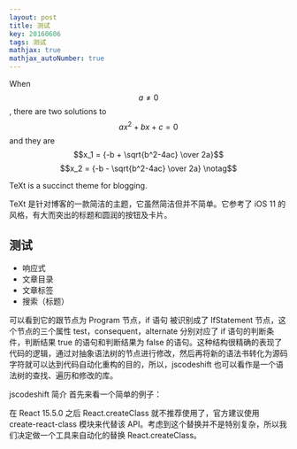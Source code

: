 ```yaml
---
layout: post
title: 测试
key: 20160606
tags: 测试
mathjax: true
mathjax_autoNumber: true
---
```

When $$a \ne 0$$, there are two solutions to $$ax^2 + bx + c = 0$$ and they are
$$x_1 = {-b + \sqrt{b^2-4ac} \over 2a}$$
$$x_2 = {-b - \sqrt{b^2-4ac} \over 2a} \notag$$




TeXt is a succinct theme for blogging.

TeXt 是针对博客的一款简洁的主题，它虽然简洁但并不简单。它参考了 iOS 11 的风格，有大而突出的标题和圆润的按钮及卡片。

## 测试

- 响应式
- 文章目录
- 文章标签
- 搜索（标题）
<!--more-->

可以看到它的跟节点为 Program 节点，if 语句 被识别成了 IfStatement 节点，这个节点的三个属性 test，consequent，alternate 分别对应了 if 语句的判断条件，判断结果 true 的语句和判断结果为 false 的语句。这种结构很精确的表现了代码的逻辑，通过对抽象语法树的节点进行修改，然后再将新的语法书转化为源码字符就可以达到代码自动化重构的目的，所以，jscodeshift 也可以看作是一个语法树的查找、遍历和修改的库。

jscodeshift 简介
首先来看一个简单的例子：

在 React 15.5.0 之后 React.createClass 就不推荐使用了，官方建议使用 create-react-class 模块来代替该 API。考虑到这个替换并不是特别复杂，所以我们决定做一个工具来自动化的替换 React.createClass。

